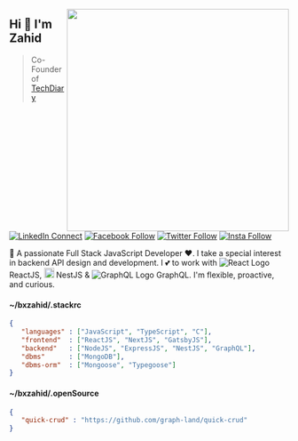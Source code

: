 [<img align="right" width="400" src="https://github-readme-stats.vercel.app/api?username=bxzahid&show_icons=true"/>](https://github.com/bxzahid)

## Hi 👋 I'm Zahid

> Co-Founder of [TechDiary](https://www.techdiary.dev)

[![LinkedIn Connect](https://img.shields.io/badge/%20-Connect-black?color=14171A&labelColor=212121&logo=linkedin&logoColor=ffffff)](https://www.linkedin.com/in/bxzahid/)
[![Facebook Follow](https://img.shields.io/badge/%20-Follow-black?color=14171A&labelColor=1976d2&logo=facebook&logoColor=ffffff)](https://www.facebook.com/bxzahid/)
[![Twitter Follow](https://img.shields.io/badge/dynamic/json.svg?color=14171A&labelColor=37474f&logo=twitter&logoColor=4fc3f7&label=&query=%24[0].followers_count&url=https%3A%2F%2Fcdn.syndication.twimg.com%2Fwidgets%2Ffollowbutton%2Finfo.json%3Fscreen_names%3Dbxzahid&suffix=%20Followers)](https://www.twitter.com/bxzahid)
[![Insta Follow](https://img.shields.io/badge/%20-Follow-black?color=14171A&labelColor=d81b60&logo=instagram&logoColor=ffffff)](https://www.instagram.com/bxzahid/)

:wave: A passionate Full Stack JavaScript Developer ❤. I take a special interest in backend API design and development. I 💕 to work with ![React Logo](https://img.icons8.com/office/16/000000/react.png) ReactJS, <img src="https://nestjs.com/img/logo-small.svg" width="18" alt="Nest Logo" /> NestJS & ![GraphQL Logo](https://img.icons8.com/color/18/000000/graphql.png) GraphQL. I'm flexible, proactive, and curious.

#### ~/bxzahid/.stackrc

```json
{
   "languages" : ["JavaScript", "TypeScript", "C"],
   "frontend"  : ["ReactJS", "NextJS", "GatsbyJS"],
   "backend"   : ["NodeJS", "ExpressJS", "NestJS", "GraphQL"],
   "dbms"      : ["MongoDB"],
   "dbms-orm"  : ["Mongoose", "Typegoose"]
}     
```

#### ~/bxzahid/.openSource

```json
{
   "quick-crud" : "https://github.com/graph-land/quick-crud"
}
```
